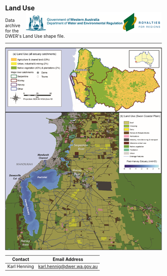 ## Land Use   <img src="https://github.com/AquaticEcoDynamics/Peel_ARC/blob/master/Images/Logos/dwer.png" align="right">

Data archive for the DWER's Land Use shape file.

---



<img src="https://github.com/AquaticEcoDynamics/Peel_ARC/blob/master/Images/Landuses.png">


| Contact           |Email Address            |
|------------------|-------------------------|
|Karl Henning|karl.hennig@dwer.wa.gov.au|
